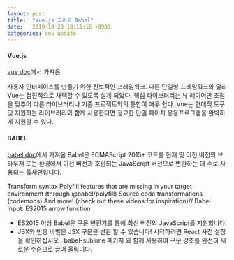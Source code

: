 ```yaml
---
layout: post
title:  "Vue.js 그리고 Babel"
date:   2019-10-28 18:15:15 +0900
categories: dev update
---
```



#### Vue.js
[vue doc][move-vue]에서 가져옴

사용자 인터페이스를 만들기 위한 진보적인 프레임워크.
다른 단일형 프레임워크와 달리 Vue는 점진적으로 채택할 수 있도록 설계 되었다.
핵심 라이브러리는 뷰 레이어만 초점을 맞추어 다른 라이브러리나 기존 프로젝트와의 통합이 매우 쉽다. 
Vue는 현대적 도구 및 지원하는 라이브러리와 함께 사용한다면 정교한 단일 페이지 응용프로그램을 완벽하게 지원할 수 있다.




#### BABEL
[babel doc][move-babel]에서 가져옴
Babel은 ECMAScript 2015+ 코드를 현재 및 이전 버전의 브라우저 또는 환경에서 이전 버전과 호환되는 JavaScript 버전으로 변환하는 데 주로 사용되는 툴체인입니다. 

Transform syntax
Polyfill features that are missing in your target environment (through @babel/polyfill)
Source code transformations (codemods)
And more! (check out these videos for inspiration)// Babel Input: ES2015 arrow function

- ES2015 이상
Babel은 구문 변환기를 통해 최신 버전의 JavaScript를 지원합니다.
- JSX와 반응
바벨은 JSX 구문을 변환 할 수 있습니다! 시작하려면 React 사전 설정 을 확인하십시오 . babel-sublime 패키지 와 함께 사용하여 구문 강조를 완전히 새로운 수준으로 끌어 올립니다.

[move-vue]:[https://kr.vuejs.org]
[move-babel]:[https://babeljs.io/docs/en]